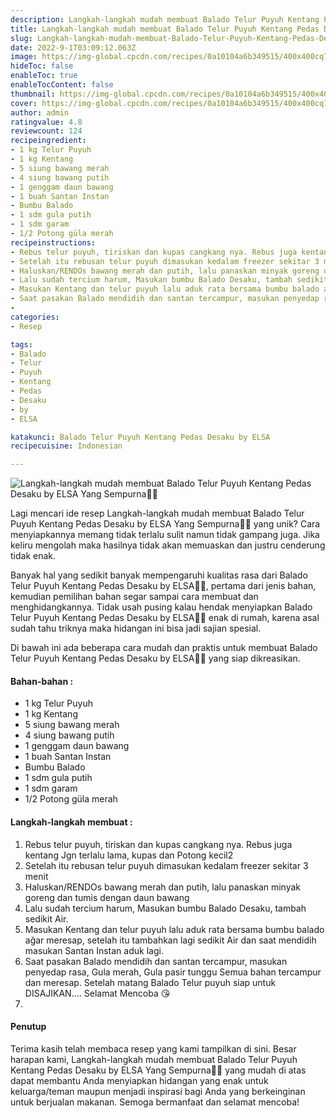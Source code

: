 ```yaml
---
description: Langkah-langkah mudah membuat Balado Telur Puyuh Kentang Pedas Desaku by ELSA Yang Sempurna"
title: Langkah-langkah mudah membuat Balado Telur Puyuh Kentang Pedas Desaku by ELSA Yang Sempurna
slug: Langkah-langkah-mudah-membuat-Balado-Telur-Puyuh-Kentang-Pedas-Desaku-by-ELSA-Yang-Sempurna
date: 2022-9-1T03:09:12.063Z
image: https://img-global.cpcdn.com/recipes/0a10104a6b349515/400x400cq70/photo.jpg
hideToc: false
enableToc: true
enableTocContent: false
thumbnail: https://img-global.cpcdn.com/recipes/0a10104a6b349515/400x400cq70/photo.jpg
cover: https://img-global.cpcdn.com/recipes/0a10104a6b349515/400x400cq70/photo.jpg
author: admin
ratingvalue: 4.8
reviewcount: 124
recipeingredient:
- 1 kg Telur Puyuh
- 1 kg Kentang
- 5 siung bawang merah
- 4 siung bawang putih
- 1 genggam daun bawang
- 1 buah Santan Instan
- Bumbu Balado
- 1 sdm gula putih
- 1 sdm garam
- 1/2 Potong güla merah
recipeinstructions:
- Rebus telur puyuh, tiriskan dan kupas cangkang nya. Rebus juga kentang Jgn terlalu lama, kupas dan Potong kecil2
- Setelah itu rebusan telur puyuh dimasukan kedalam freezer sekitar 3 menit
- Haluskan/RENDOs bawang merah dan putih, lalu panaskan minyak goreng dan tumis dengan daun bawang
- Lalu sudah tercium harum, Masukan bumbu Balado Desaku, tambah sedikit Air.
- Masukan Kentang dan telur puyuh lalu aduk rata bersama bumbu balado ağar meresap, setelah itu tambahkan lagi sedikit Air dan saat mendidih masukan Santan Instan aduk lagi.
- Saat pasakan Balado mendidih dan santan tercampur, masukan penyedap rasa, Gula merah, Gula pasir tunggu Semua bahan tercampur dan meresap. Setelah matang Balado Telur puyuh siap untuk DISAJIKAN.... Selamat Mencoba 😘
- 
categories:
- Resep

tags:
- Balado
- Telur
- Puyuh
- Kentang
- Pedas
- Desaku
- by
- ELSA

katakunci: Balado Telur Puyuh Kentang Pedas Desaku by ELSA
recipecuisine: Indonesian

---
```


![Langkah-langkah mudah membuat Balado Telur Puyuh Kentang Pedas Desaku by ELSA Yang Sempurna👩‍🍳](https://img-global.cpcdn.com/recipes/0a10104a6b349515/400x400cq70/photo.jpg)

Lagi mencari ide resep Langkah-langkah mudah membuat Balado Telur Puyuh Kentang Pedas Desaku by ELSA Yang Sempurna👩‍🍳 yang unik? Cara menyiapkannya memang tidak terlalu sulit namun tidak gampang juga. Jika keliru mengolah maka hasilnya tidak akan memuaskan dan justru cenderung tidak enak.

Banyak hal yang sedikit banyak mempengaruhi kualitas rasa dari Balado Telur Puyuh Kentang Pedas Desaku by ELSA👩‍🍳, pertama dari jenis bahan, kemudian pemilihan bahan segar sampai cara membuat dan menghidangkannya. Tidak usah pusing kalau hendak menyiapkan Balado Telur Puyuh Kentang Pedas Desaku by ELSA👩‍🍳 enak di rumah, karena asal sudah tahu triknya maka hidangan ini bisa jadi sajian spesial.

Di bawah ini ada beberapa cara mudah dan praktis untuk membuat Balado Telur Puyuh Kentang Pedas Desaku by ELSA👩‍🍳 yang siap dikreasikan.

<!--inarticleads1-->

#### Bahan-bahan :

- 1 kg Telur Puyuh
- 1 kg Kentang
- 5 siung bawang merah
- 4 siung bawang putih
- 1 genggam daun bawang
- 1 buah Santan Instan
- Bumbu Balado
- 1 sdm gula putih
- 1 sdm garam
- 1/2 Potong güla merah

<!--inarticleads2-->

#### Langkah-langkah membuat :

1. Rebus telur puyuh, tiriskan dan kupas cangkang nya. Rebus juga kentang Jgn terlalu lama, kupas dan Potong kecil2
1. Setelah itu rebusan telur puyuh dimasukan kedalam freezer sekitar 3 menit
1. Haluskan/RENDOs bawang merah dan putih, lalu panaskan minyak goreng dan tumis dengan daun bawang
1. Lalu sudah tercium harum, Masukan bumbu Balado Desaku, tambah sedikit Air.
1. Masukan Kentang dan telur puyuh lalu aduk rata bersama bumbu balado ağar meresap, setelah itu tambahkan lagi sedikit Air dan saat mendidih masukan Santan Instan aduk lagi.
1. Saat pasakan Balado mendidih dan santan tercampur, masukan penyedap rasa, Gula merah, Gula pasir tunggu Semua bahan tercampur dan meresap. Setelah matang Balado Telur puyuh siap untuk DISAJIKAN.... Selamat Mencoba 😘
1. 

#### Penutup

Terima kasih telah membaca resep yang kami tampilkan di sini. Besar harapan kami, Langkah-langkah mudah membuat Balado Telur Puyuh Kentang Pedas Desaku by ELSA Yang Sempurna👩‍🍳 yang mudah di atas dapat membantu Anda menyiapkan hidangan yang enak untuk keluarga/teman maupun menjadi inspirasi bagi Anda yang berkeinginan untuk berjualan makanan. Semoga bermanfaat dan selamat mencoba!